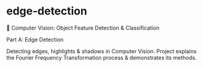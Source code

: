 # edge-detection
👀 Computer Vision: Object Feature Detection & Classification
<p></p>
Part A: Edge Detection
<p></p>
Detecting edges, highlights & shadows in Computer Vision. Project explains the Fourier Frequency Transformation process & demonstrates its methods. 
